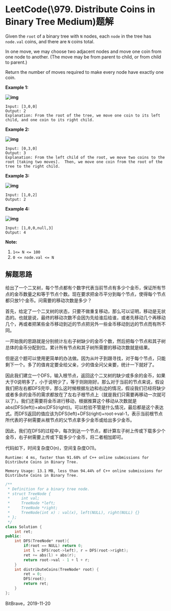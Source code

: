 # LeetCode(\979. Distribute Coins in Binary Tree Medium)题解

Given the `root` of a binary tree with `N` nodes, each `node` in the tree has `node.val` coins, and there are `N` coins total.

In one move, we may choose two adjacent nodes and move one coin from one node to another.  (The move may be from parent to child, or from child to parent.)

Return the number of moves required to make every node have exactly one coin.



**Example 1:**

**![img](https://assets.leetcode.com/uploads/2019/01/18/tree1.png)**

```
Input: [3,0,0]
Output: 2
Explanation: From the root of the tree, we move one coin to its left child, and one coin to its right child.
```

**Example 2:**

**![img](https://assets.leetcode.com/uploads/2019/01/18/tree2.png)**

```
Input: [0,3,0]
Output: 3
Explanation: From the left child of the root, we move two coins to the root [taking two moves].  Then, we move one coin from the root of the tree to the right child.
```

**Example 3:**

**![img](https://assets.leetcode.com/uploads/2019/01/18/tree3.png)**

```
Input: [1,0,2]
Output: 2
```

**Example 4:**

**![img](https://assets.leetcode.com/uploads/2019/01/18/tree4.png)**

```
Input: [1,0,0,null,3]
Output: 4
```

 

**Note:**

1. `1<= N <= 100`
2. `0 <= node.val <= N`

## 解题思路

给出了一个二叉树，每个节点都有个数字代表当前节点有多少个金币，保证所有节点的金币数量之和等于节点个数。现在要求把金币平分到每个节点，使得每个节点都只放1个金币。问需要的移动次数是多少？

首先，给定了一个二叉树的状态，只要不做重复移动，那么可以证明，移动是无状态的。也就是说，最终的移动次数不会因为先给谁后给谁，或者先移动几个再移动几个，再或者把某些金币移动到近的节点把另外一些金币移动到远的节点而有所不同。

一开始我的思路就是分别统计左右子树缺少的金币个数，然后把每个节点和其子树总体的金币分配到位。累计所有节点和其子树所需要的移动次数就是结果。

但是这个题可以使用更简单的办法做。因为从叶子到跟寻找，对于每个节点，只能剩下一个。多了的值肯定要全给父亲，少的值全问父亲要，统计一下就好了。

因此我们建立一个DFS，输入根节点，返回这个二叉树的缺少或多余的金币，如果大于0说明多了，小于说明少了，等于则刚刚好。那么对于当前的节点来说，假设我们把左右都DFS完毕，那么这时候根据左边和右边的情况，假设我们已经将缺少或者多余的金币的需求都放在了左右子根节点上（就是我们只需要再移动一次就可以了）。我们还需要将金币进行移动，根据推算这个移动从次数就是abs(DFS(left))+abs(DFS(right))。可以检验不管是什么情况，最后都是这个表达式。而DFS返回的值应该为DFS(left)+DFS(right)+root->val-1，表示当前根节点所代表的子树需要从根节点的父节点拿多少金币或给出多少金币。

因此，我们在DFS的过程中，每次到达一个节点，都计算左子树上传或下载多少个金币，右子树需要上传或下载多少个金币，将二者相加即可。

代码如下，时间复杂度O(n)，空间复杂度O(1)。

`Runtime: 4 ms, faster than 91.60% of C++ online submissions for Distribute Coins in Binary Tree.`

`Memory Usage: 13.1 MB, less than 94.44% of C++ online submissions for Distribute Coins in Binary Tree.`

```c++
/**
 * Definition for a binary tree node.
 * struct TreeNode {
 *     int val;
 *     TreeNode *left;
 *     TreeNode *right;
 *     TreeNode(int x) : val(x), left(NULL), right(NULL) {}
 * };
 */
class Solution {
    int ret;
public:
    int DFS(TreeNode* root){
        if(root == NULL) return 0;
        int l = DFS(root->left), r = DFS(root->right);
        ret += abs(l) + abs(r);
        return root->val - 1 + l + r;
    }
    int distributeCoins(TreeNode* root) {
        ret = 0;
        DFS(root);
        return ret;
    }
};
```

BitBrave，2019-11-20